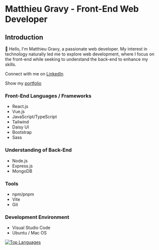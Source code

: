 # Matthieu Gravy - Front-End Web Developer

## Introduction

:wave: Hello, I'm Matthieu Gravy, a passionate web developer. My interest in technology naturally led me to explore web development, where I focus on the front-end while seeking to understand the back-end to enhance my skills.

Connect with me on [LinkedIn](https://www.linkedin.com/in/matthieugravy/)

Show my [portfolio](https://itsgravy.dev/)



### Front-End Languages / Frameworks

- React.js
- Vue.js
- JavaScript/TypeScript
- Tailwind
- Daisy UI
- Bootstrap
- Sass


### Understanding of Back-End

- Node.js
- Express.js
- MongoDB
  

### Tools

- npm/pnpm
- Vite
- Git

### Development Environment

- Visual Studio Code
- Ubuntu / Mac OS

[![Top Languages](https://github-readme-stats.vercel.app/api/top-langs/?username=matthieuGravy)](https://github.com/matthieuGravy)
